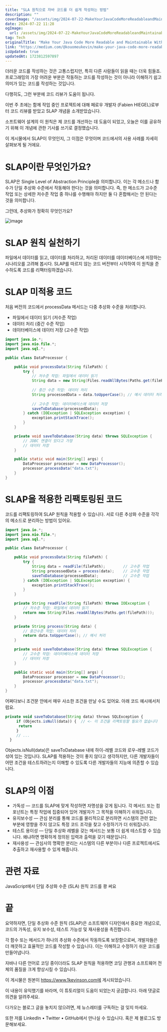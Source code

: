 ```yaml
---
title: "SLA 원칙으로 자바 코드를 더 쉽게 작성하는 방법"
description: ""
coverImage: "/assets/img/2024-07-22-MakeYourJavaCodeMoreReadableandMaintainableWiththeSLAPrinciple_0.png"
date: 2024-07-22 11:28
ogImage: 
  url: /assets/img/2024-07-22-MakeYourJavaCodeMoreReadableandMaintainableWiththeSLAPrinciple_0.png
tag: Tech
originalTitle: "Make Your Java Code More Readable and Maintainable With the SLA Principle"
link: "https://medium.com/@kouomeukevin/make-your-java-code-more-readable-and-maintainable-with-the-sla-principle-baf4542e4e4e"
isUpdated: true
updatedAt: 1723812597897
---
```




더러운 코드를 작성하는 것은 고통스럽지만, 특히 다른 사람들이 읽을 때는 더욱 힘들죠. 프로그래밍의 가장 어려운 부분은 작동하는 코드를 작성하는 것이 아니라 이해하기 쉽고 의미가 있는 코드를 작성하는 것입니다.

다행히도, 그런 부분에 코드 리뷰가 도움이 됩니다.

이번 주 초에는 함께 작업 중인 프로젝트에 대해 페로우 개발자 (Fabien HIEGEL)로부터 코드 리뷰를 받았고 SLAP 개념을 소개받았습니다.

소프트웨어 설계의 이 원칙은 제 코드를 개선하는 데 도움이 되었고, 오늘은 이를 공유하기 위해 이 개념에 관한 기사를 쓰기로 결정했습니다.

<div class="content-ad"></div>

이 게시물에서 SLAP이 무엇인지, 그 이점은 무엇이며 코드에서의 사용 사례를 자세히 살펴보게 될 거에요.

# SLAP이란 무엇인가요?

SLAP은 Single Level of Abstraction Principle을 의미합니다. 이는 각 메소드나 함수가 단일 추상화 수준에서 작동해야 한다는 것을 의미합니다. 즉, 한 메소드가 고수준 작업 또는 상세한 저수준 작업 중 하나를 수행해야 하지만 둘 다 혼합해서는 안 된다는 것을 의미합니다.

그런데, 추상화가 정확히 무엇인가요?

<div class="content-ad"></div>

![image](/assets/img/2024-07-22-MakeYourJavaCodeMoreReadableandMaintainableWiththeSLAPrinciple_0.png)

# SLAP 원칙 실천하기

파일에서 데이터를 읽고, 데이터를 처리하고, 처리된 데이터를 데이터베이스에 저장하는 시나리오를 고려해 봅시다. SLAP를 따르지 않는 코드 버전부터 시작하여 이 원칙을 준수하도록 코드를 리팩터링하겠습니다.

# SLAP 미적용 코드

<div class="content-ad"></div>

처음 버전의 코드에서 processData 메서드는 다중 추상화 수준을 처리합니다.

- 파일에서 데이터 읽기 (저수준 작업)
- 데이터 처리 (중간 수준 작업)
- 데이터베이스에 데이터 저장 (고수준 작업)

```java
import java.io.*;
import java.nio.file.*;
import java.sql.*;

public class DataProcessor {

    public void processData(String filePath) {
        try {
            // 저수준 작업: 파일에서 데이터 읽기
            String data = new String(Files.readAllBytes(Paths.get(filePath)));
            
            // 중간 수준 작업: 데이터 처리
            String processedData = data.toUpperCase(); // 예시 데이터 처리
            
            // 고수준 작업: 데이터베이스에 데이터 저장
            saveToDatabase(processedData);
        } catch (IOException | SQLException exception) {
            exception.printStackTrace();
        }
    }

    private void saveToDatabase(String data) throws SQLException {
        // JDBC 연결이 있다고 가정
        // 데이터 저장
    }

    public static void main(String[] args) {
        DataProcessor processor = new DataProcessor();
        processor.processData("data.txt");
    }
}
```

# SLAP을 적용한 리팩토링된 코드

<div class="content-ad"></div>

코드를 리팩토링하여 SLAP 원칙을 적용할 수 있습니다. 서로 다른 추상화 수준을 각각의 메소드로 분리하는 방법이 있어요.

```java
import java.io.*;
import java.nio.file.*;
import java.sql.*;

public class DataProcessor {

    public void processData(String filePath) {
        try {
            String data = readFile(filePath);        // 고수준 작업
            String processedData = process(data);    // 고수준 작업
            saveToDatabase(processedData);           // 고수준 작업
        } catch (IOException | SQLException exception) {
            exception.printStackTrace();
        }
    }

    private String readFile(String filePath) throws IOException {
        // 저수준 작업: 파일에서 데이터 읽기
        return new String(Files.readAllBytes(Paths.get(filePath)));
    }

    private String process(String data) {
        // 중간수준 작업: 데이터 처리
        return data.toUpperCase(); // 예시 처리
    }

    private void saveToDatabase(String data) throws SQLException {
        // 고수준 작업: 데이터베이스에 데이터 저장
        // 데이터 저장
    }

    public static void main(String[] args) {
        DataProcessor processor = new DataProcessor();
        processor.processData("data.txt");
    }
}
```

어쩌다보니 조건문 안에서 매우 사소한 조건을 만날 수도 있어요. 아래 코드 예시에서처럼요.

<div class="content-ad"></div>

```js
private void saveToDatabase(String data) throws SQLException {
     if (Objects.isNull(data)) {  // <- 이 조건을 리팩토링할 필요가 없습니다
      return
     }
     // ...
  }
```

Objects.isNull(data)은 saveToDatabase 내에 하이-레벨 코드와 로우-레벨 코드가 섞여 있는 것입니다. SLAP를 적용하는 것이 좋지 않다고 생각하지만, 다른 개발자들이 어떤 조건을 테스트하려는지 이해할 수 있도록 다른 개발자들의 지능에 의존할 수 있습니다.

# SLAP의 이점

- 가독성 — 코드를 SLAP에 맞게 작성하면 자명성을 갖게 됩니다. 각 메서드 또는 컴포넌트는 특정 작업에 집중되어 있어 개발자가 그 목적을 이해하기 쉬워집니다.
- 유지보수성 — 관심 분리를 통해 코드를 물리적으로 분리하면 시스템의 관련 없는 부분에 영향을 주지 않고도 특정 코드 조각을 찾고 수정하기가 더 쉬워집니다.
- 테스트 용이성 — 단일 추상화 레벨을 갖는 메서드는 보통 더 쉽게 테스트할 수 있습니다. 왜냐하면 명확하게 정의된 입력과 출력을 갖기 때문입니다.
- 재사용성 — 관심사의 명확한 분리는 시스템의 다른 부분이나 다른 프로젝트에서도 추출하고 재사용할 수 있게 해줍니다.

<div class="content-ad"></div>

# 관련 자료

JavaScript에서 단일 추상화 수준 (SLA) 원칙
코드를 쾅 써요

# 끝

요약하자면, 단일 추상화 수준 원칙 (SLAP)은 소프트웨어 디자인에서 중요한 개념으로, 코드의 가독성, 유지 보수성, 테스트 가능성 및 재사용성을 촉진합니다.

<div class="content-ad"></div>

각 함수 또는 메서드가 하나의 추상화 수준에서 작동하도록 보장함으로써, 개발자들은 더 깨끗하고 효율적인 코드를 작성할 수 있습니다. 이는 이해하고 수정하기 쉬운 코드를 만들어냅니다.

자바나 다른 언어로 코딩 중이더라도 SLAP 원칙을 적용하면 코딩 관행과 소프트웨어 전체의 품질을 크게 향상시킬 수 있습니다.

이 게시물은 원본이 https://www.1kevinson.com에 게시되었습니다.

이 내용이 유익했기를 바라며, 이 튜토리얼이 도움이 되었는지 궁금합니다. 아래 댓글로 의견을 알려주세요.

<div class="content-ad"></div>

다가오는 블로그 글을 놓치지 않으려면, 제 뉴스레터를 구독하는 걸 잊지 마세요.

또한 저를 LinkedIn • Twitter • GitHub에서 만나실 수 있습니다. 혹은 제 블로그도 방문해보세요.